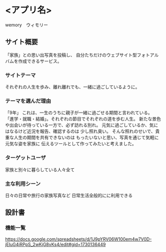 # <アプリ名>
wemory　ウィモリー

## サイト概要
「家族」との思い出写真を投稿し、
自分たちだけのウェブサイト型フォトアルバムを作成できるサービス。

### サイトテーマ
それぞれの人生を歩み、離れ離れでも、一緒に過ごしているように。

### テーマを選んだ理由
「9年」
これは、一生のうちに親子が一緒に過ごせる期間と言われている。
「進学・就職・結婚」。それぞれの節目でそれぞれの道を歩む人生。
新たな景色や出会いが待っている一方で、必ず訪れる別れ。
元気に過ごしているか、気にはなるけど近況を報告、確認するのは
少し照れ臭い。
そんな照れのせいで、貴重な人生の期間を共有できないのは
もったいないと思い、写真を通じて気軽に元気な姿を家族に
伝えるツールとして作ってみたいと考えました。

### ターゲットユーザ
家族と別々に暮らしている人々全て

### 主な利用シーン
日々の日常や旅行の家族写真など
日常生活全般的にに利用できる

## 設計書

### 機能一覧
https://docs.google.com/spreadsheets/d/1J9pYRV06W100em4w7V0D-jEIuG4iRPpS_2wKjG8vKs4/edit#gid=1730136449